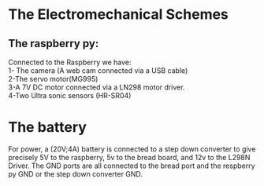 # The Electromechanical Schemes
## The raspberry py:
Connected to the Raspberry we have: <br>
1- The camera (A web cam connected via a USB cable) <br>
2-The servo motor(MG995) <br>
3-A 7V DC motor connected via a LN298 motor driver. <br>
4-Two Ultra sonic sensors (HR-SR04) <br>
# The battery
For power, a (20V;4A) battery is connected to a step down converter to give precisely 5V to the raspberry, 5v to the bread board, and 12v to the L298N Driver. The GND ports are all connected to the bread port and the respberry py GND or the step down converter GND.